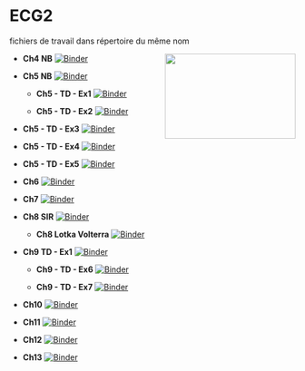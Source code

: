# ECG2

fichiers de travail dans répertoire du même nom


<img src="https://drive.google.com/uc?id=12Wo3LubGGT4qOvYFAuLP4CyCuwjKNVuk" width="230" height="150" align = "right"/>

<p></p>
<p></p>
<p></p>
<p></p>


* **Ch4 NB**
 [![Binder](https://mybinder.org/badge_logo.svg)](https://mybinder.org/v2/gh/othoni-hub/ECG2/HEAD?filepath=Ch04_ReductionMatrices.ipynb) 
 

* **Ch5 NB**
 [![Binder](https://mybinder.org/badge_logo.svg)](https://mybinder.org/v2/gh/othoni-hub/ECG2/HEAD?filepath=Ch05_StatistiquesBivariees.ipynb)
 
  * **Ch5 - TD - Ex1**
 [![Binder](https://mybinder.org/badge_logo.svg)](https://mybinder.org/v2/gh/othoni-hub/ECG2/HEAD?filepath=Ch05_TD_Ex1_Appartements.ipynb)
 
  * **Ch5 - TD - Ex2**
 [![Binder](https://mybinder.org/badge_logo.svg)](https://mybinder.org/v2/gh/othoni-hub/ECG2/HEAD?filepath=Ch05_TD_Ex2_LesHalles.ipynb)
 
 * **Ch5 - TD - Ex3**
[![Binder](https://mybinder.org/badge_logo.svg)](https://mybinder.org/v2/gh/othoni-hub/ECG2/HEAD?filepath=Ch05_TD_Ex3_Série_Chronologique.ipynb)

 * **Ch5 - TD - Ex4**
[![Binder](https://mybinder.org/badge_logo.svg)](https://mybinder.org/v2/gh/othoni-hub/ECG2/HEAD?filepath=Ch05_TD_Ex4_Decathlon.ipynb)

 * **Ch5 - TD - Ex5**
[![Binder](https://mybinder.org/badge_logo.svg)](https://mybinder.org/v2/gh/othoni-hub/ECG2/HEAD?filepath=Ch05_TD_Ex5_ACP.ipynb)

 * **Ch6**
[![Binder](https://mybinder.org/badge_logo.svg)](https://mybinder.org/v2/gh/othoni-hub/ECG2/HEAD?filepath=Ch06_IntegraleGeneralisee.ipynb)

* **Ch7**
[![Binder](https://mybinder.org/badge_logo.svg)](https://mybinder.org/v2/gh/othoni-hub/ECG2/HEAD?filepath=Ch07_CouplesVA.ipynb)

* **Ch8 SIR**
[![Binder](https://mybinder.org/badge_logo.svg)](https://mybinder.org/v2/gh/othoni-hub/ECG2/HEAD?filepath=Ch08_SIR.ipynb)

  * **Ch8 Lotka Volterra**
[![Binder](https://mybinder.org/badge_logo.svg)](https://mybinder.org/v2/gh/othoni-hub/ECG2/HEAD?filepath=Ch08_TP_LotkaVolterra.ipynb)

* **Ch9 TD - Ex1**
[![Binder](https://mybinder.org/badge_logo.svg)](https://mybinder.org/v2/gh/othoni-hub/ECG2/HEAD?filepath=Ch09_TD_Ex1_Pop2Etats.ipynb)

  * **Ch9 - TD - Ex6**
 [![Binder](https://mybinder.org/badge_logo.svg)](https://mybinder.org/v2/gh/othoni-hub/ECG2/HEAD?filepath=Ch09_TD_Ex6_UrneErhenfest.ipynb)
 
  * **Ch9 - TD - Ex7**
 [![Binder](https://mybinder.org/badge_logo.svg)](https://mybinder.org/v2/gh/othoni-hub/ECG2/HEAD?filepath=Ch09_TD_Ex7_UrnePolya.ipynb)
  
* **Ch10**
[![Binder](https://mybinder.org/badge_logo.svg)](https://mybinder.org/v2/gh/othoni-hub/ECG2/HEAD?filepath=Ch10_Correction_fin_NoteBook.ipynb)

* **Ch11**
[![Binder](https://mybinder.org/badge_logo.svg)](https://mybinder.org/v2/gh/othoni-hub/ECG2/HEAD?filepath=Ch11_Notebook_FonctionsDeuxVariables.ipynb)

* **Ch12**
[![Binder](https://mybinder.org/badge_logo.svg)](https://mybinder.org/v2/gh/othoni-hub/ECG2/HEAD?filepath=Ch12_Convergences_Probabilités.ipynb)

* **Ch13**
[![Binder](https://mybinder.org/badge_logo.svg)](https://mybinder.org/v2/gh/othoni-hub/ECG2/HEAD?filepath=Ch13_Estimations.ipynb)

 
 
 
 
 
 

